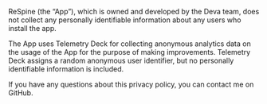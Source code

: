 ReSpine (the “App”), which is owned and developed by the Deva team, does not collect any personally identifiable information about any users who install the app.

The App uses Telemetry Deck for collecting anonymous analytics data on the usage of the App for the purpose of making improvements. Telemetry Deck assigns a random anonymous user identifier, but no personally identifiable information is included.

If you have any questions about this privacy policy, you can contact me on GitHub.